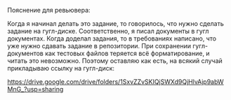 Пояснение для ревьювера:

Когда я начинал делать это задание, то говорилось, что нужно сделать задание на гугл-диске. Соответственно, я писал документы в гугл документах. Когда доделал задания, то в требованиях написано, что уже нужно сдавать задание в репозитории. При сохранении гугл-документов как тестовых файлов теряется всё форматирование, и читать это невозможно. Поэтому оставляю как есть, на всякий случай прикладываю ссылку на гугл-диск:

https://drive.google.com/drive/folders/1SxvZZvSKIQjSWXd9QjHlvAjp9abWMnG_?usp=sharing